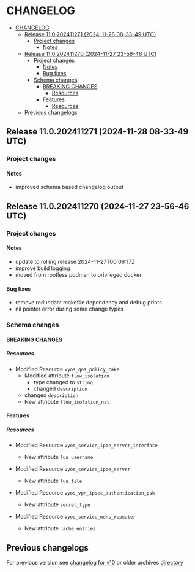 
# CHANGELOG

<!--TOC-->

- [CHANGELOG](#changelog)
  - [Release 11.0.202411271 (2024-11-28 08-33-49 UTC)](#release-110202411271-2024-11-28-08-33-49-utc)
    - [Project changes](#project-changes)
      - [Notes](#notes)
  - [Release 11.0.202411270 (2024-11-27 23-56-46 UTC)](#release-110202411270-2024-11-27-23-56-46-utc)
    - [Project changes](#project-changes-1)
      - [Notes](#notes-1)
      - [Bug fixes](#bug-fixes)
    - [Schema changes](#schema-changes)
      - [BREAKING CHANGES](#breaking-changes)
        - [Resources](#resources)
      - [Features](#features)
        - [Resources](#resources-1)
  - [Previous changelogs](#previous-changelogs)

<!--TOC-->


## Release 11.0.202411271 (2024-11-28 08-33-49 UTC)
### Project changes
#### Notes
* improved schema based changelog output


## Release 11.0.202411270 (2024-11-27 23-56-46 UTC)
### Project changes
#### Notes
* update to rolling release 2024-11-27T00:06:17Z
* improve build logging
* moved from rootless podman to privileged docker
#### Bug fixes
* remove redundant makefile dependency and debug prints
* nil pointer error during some change types

### Schema changes
#### BREAKING CHANGES

##### Resources
* Modified Resource `vyos_qos_policy_cake`
	* Modified attribute `flow_isolation`
		* type changed to `string`
		* changed `description`
	* changed `description`
	* New attribute `flow_isolation_nat`





#### Features

##### Resources
* Modified Resource `vyos_service_ipoe_server_interface`
	* New attribute `lua_username`

* Modified Resource `vyos_service_ipoe_server`
	* New attribute `lua_file`

* Modified Resource `vyos_vpn_ipsec_authentication_psk`
	* New attribute `secret_type`

* Modified Resource `vyos_service_mdns_repeater`
	* New attribute `cache_entries`








## Previous changelogs
For previous version see [changelog for v10](data/changelogs/CHANGELOG-v10.md) or older archives [directory](data/changelogs/)
